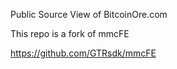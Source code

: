 Public Source View of BitcoinOre.com

This repo is a fork of mmcFE

https://github.com/GTRsdk/mmcFE
